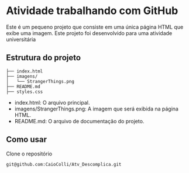 # ﻿Atividade trabalhando com GitHub
Este é um pequeno projeto que consiste em uma única página HTML que exibe uma imagem. Este projeto foi desenvolvido para uma atividade universitária 

## Estrutura do projeto
```
├── index.html
├── imagens/
│   └── StrangerThings.png
├── README.md
├── styles.css
```
* index.html: O arquivo principal.
* imagens/StrangerThings.png: A imagem que será exibida na página HTML.
* README.md: O arquivo de documentação do projeto.

## Como usar
Clone o repositório
```
git@github.com:CaioColli/Atv_Descomplica.git
```
